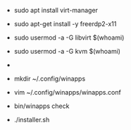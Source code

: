 * sudo apt install virt-manager
* sudo apt-get install -y freerdp2-x11
* sudo usermod -a -G libvirt $(whoami)
* sudo usermod -a -G kvm $(whoami)
* 

* mkdir  ~/.config/winapps
* vim ~/.config/winapps/winapps.conf
* bin/winapps check
* ./installer.sh
